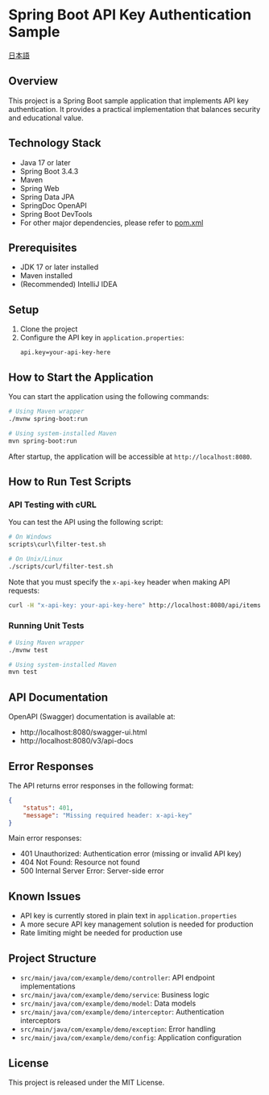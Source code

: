 # Spring Boot API Key Authentication Sample

[日本語](../README.md)

## Overview
This project is a Spring Boot sample application that implements API key authentication.
It provides a practical implementation that balances security and educational value.

## Technology Stack
- Java 17 or later
- Spring Boot 3.4.3
- Maven
- Spring Web
- Spring Data JPA
- SpringDoc OpenAPI
- Spring Boot DevTools
- For other major dependencies, please refer to [pom.xml](../pom.xml)

## Prerequisites
- JDK 17 or later installed
- Maven installed
- (Recommended) IntelliJ IDEA

## Setup
1. Clone the project
2. Configure the API key in `application.properties`:
   ```properties
   api.key=your-api-key-here
   ```

## How to Start the Application
You can start the application using the following commands:

```bash
# Using Maven wrapper
./mvnw spring-boot:run

# Using system-installed Maven
mvn spring-boot:run
```

After startup, the application will be accessible at `http://localhost:8080`.

## How to Run Test Scripts

### API Testing with cURL
You can test the API using the following script:

```bash
# On Windows
scripts\curl\filter-test.sh

# On Unix/Linux
./scripts/curl/filter-test.sh
```

Note that you must specify the `x-api-key` header when making API requests:

```bash
curl -H "x-api-key: your-api-key-here" http://localhost:8080/api/items
```

### Running Unit Tests

```bash
# Using Maven wrapper
./mvnw test

# Using system-installed Maven
mvn test
```

## API Documentation
OpenAPI (Swagger) documentation is available at:
- http://localhost:8080/swagger-ui.html
- http://localhost:8080/v3/api-docs

## Error Responses
The API returns error responses in the following format:

```json
{
    "status": 401,
    "message": "Missing required header: x-api-key"
}
```

Main error responses:
- 401 Unauthorized: Authentication error (missing or invalid API key)
- 404 Not Found: Resource not found
- 500 Internal Server Error: Server-side error

## Known Issues
- API key is currently stored in plain text in `application.properties`
- A more secure API key management solution is needed for production
- Rate limiting might be needed for production use

## Project Structure
- `src/main/java/com/example/demo/controller`: API endpoint implementations
- `src/main/java/com/example/demo/service`: Business logic
- `src/main/java/com/example/demo/model`: Data models
- `src/main/java/com/example/demo/interceptor`: Authentication interceptors
- `src/main/java/com/example/demo/exception`: Error handling
- `src/main/java/com/example/demo/config`: Application configuration

## License
This project is released under the MIT License.

